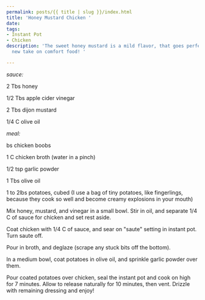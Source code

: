 ```yaml
---
permalink: posts/{{ title | slug }}/index.html
title: 'Honey Mustard Chicken '
date: 
tags:
- Instant Pot
- Chicken
description: 'The sweet honey mustard is a mild flavor, that goes perfectly with this
  new take on comfort food! '

---
```

_sauce:_ 

2 Tbs honey

1/2 Tbs apple cider vinegar

2 Tbs dijon mustard

1/4 C olive oil

_meal:_ 

bs chicken boobs

1 C chicken broth (water in a pinch)

1/2 tsp garlic powder

1 Tbs olive oil

1 to 2lbs potatoes, cubed (I use a bag of tiny potatoes, like fingerlings, because they cook so well and become creamy explosions in your mouth)

Mix honey, mustard, and vinegar in a small bowl. Stir in oil, and separate 1/4 C of sauce for chicken and set rest aside.

Coat chicken with 1/4 C of sauce, and sear on "saute" setting in instant pot. Turn saute off. 

Pour in broth, and deglaze (scrape any stuck bits off the bottom). 

In a medium bowl, coat potatoes in olive oil, and sprinkle garlic powder over them. 

 Pour coated potatoes over chicken, seal the instant pot and cook on high for 7 minutes. Allow to release naturally for 10 minutes, then vent. Drizzle with remaining dressing and enjoy! 